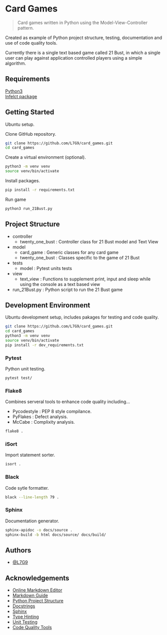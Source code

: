 # Card Games
> Card games written in Python using the Model-View-Controller pattern.

Created as example of Python project structure, testing, documentation and use of code quality tools.

Currently there is a single text based game called 21 Bust, in which a single user can play against application controlled players using a simple algorithm.  

## Requirements
[Python3](https://www.python.org/downloads/)\
[Infelct package](https://pypi.org/project/inflect/)

## Getting Started
Ubuntu setup.

Clone GitHub repository.
```bash
git clone https://github.com/L7G9/card_games.git
cd card_games
```
Create a virtual environment (optional).
```bash
python3 -m venv venv
source venv/bin/activate
```
Install packages.
```bash
pip install -r requirements.txt
```
Run game
```bash
python3 run_21Bust.py
```

## Project Structure
- controller
	- twenty_one_bust : Controller class for 21 Bust model and Text View
- model
	- card_game : Generic classes for any card game
	- twenty_one_bust : Classes specific to the game of 21 Bust
- tests
	- model : Pytest units tests
- view
	- text_view : Functions to supplement print, input and sleep while using the console as a text based view
- run_21Bust.py : Python script to run the 21 Bust game


## Development Environment
Ubuntu development setup, includes pakages for testing and code quality.
```bash
git clone https://github.com/L7G9/card_games.git
cd card_games
python3 -m venv venv
source venv/bin/activate
pip install -r dev_requirements.txt
```

### Pytest
Python unit testing.
```bash
pytest test/
```

### Flake8
Combines serveral tools to enhance code quality including...
- Pycodestyle : PEP 8 style compilance.
- PyFlakes : Defect analysis.
- McCabe : Complixity analysis.
```bash
flake8 .
```

### iSort
Import statement sorter.
```bash
isort .
```

### Black
Code sytle formatter.
```bash
black --line-length 79 .
```

### Sphinx
Documentation generator.
```Bash
sphinx-apidoc -o docs/source .
sphinx-build -b html docs/source/ docs/build/
```

## Authors
- [@L7G9](https://www.github.com/L7G9)

## Acknowledgements
- [Online Markdown Editor](https://markdownlivepreview.com/)
- [Markdown Guide]()
- [Python Project Structure]()
- [Docstrings](https://github.com/google/styleguide/blob/gh-pages/pyguide.md#38-comments-and-docstrings)
- [Sphinx]()
- [Type Hinting](https://realpython.com/lessons/type-hinting/)
- [Unit Testing]()
- [Code Quality Tools](https://itnext.io/essential-tools-for-improving-code-quality-in-python-d24ca3b963d4?gi=778eda09d9b7)
